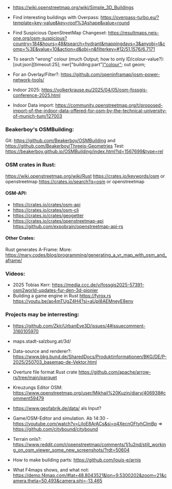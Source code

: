 * https://wiki.openstreetmap.org/wiki/Simple_3D_Buildings

* Find interesting buildings with Overpass: https://overpass-turbo.eu/?template=key-value&key=roof%3Ashape&value=round

* Find Suspicious OpenStreetMap Changeset:
https://resultmaps.neis-one.org/osm-suspicious?country=184&hours=48&tsearch=hydrant&mappingdays=3&anyobj=t&comp=%3E&value=10&action=d&obj=n&filterkey=#12/51.1576/6.7171

* To search "wrong" colour (much Output; how to only ID/colour-value?):  [out:json][timeout:25]; nwr["building:part"]["colour"]({{bbox}}); out geom;


* For an Overlay/Filter?: https://github.com/openinframap/josm-power-network-tools/

* Indoor 2025: https://volkerkrause.eu/2025/04/05/osm-fossgis-conference-2025.html
* Indoor Data import: https://community.openstreetmap.org/t/proposed-import-of-the-indoor-data-offered-for-osm-by-the-technical-university-of-munich-tum/127003




### Beakerboy's OSMBuilding:
Git:  https://github.com/Beakerboy/OSMBuilding
and  https://github.com/Beakerboy/Threejs-Geometries
Test: https://beakerboy.github.io/OSMBuilding/index.html?id=1567699&type=rel


### OSM crates in Rust:
https://wiki.openstreetmap.org/wiki/Rust
https://crates.io/keywords/osm or openstreetmap
https://crates.io/search?q=osm or openstreetmap

#### OSM-API:
* https://crates.io/crates/osm-api
* https://crates.io/crates/osm-cli
* https://crates.io/crates/geogetter
* https://crates.io/crates/openstreetmap-api
  https://github.com/expobrain/openstreetmap-api-rs

#### Other Crates:
Rust generates A-Frame: More: https://mary.codes/blog/programming/generating_a_vr_map_with_osm_and_aframe/

### Videos:
* 2025 Tobias Kerr: https://media.ccc.de/v/fossgis2025-57391-osm2world-updates-fur-den-3d-pionier
* Building a game engine in Rust https://fyrox.rs https://youtu.be/ao4mTUgZ4H4?si=aUpI8AEMneyE8eny


### Projects may be interresting:
* https://github.com/Zkir/UrbanEye3D/issues/4#issuecomment-3160105970
* maps.stadt-salzburg.at/3d/
* Data-source and renderer?:
  https://www.bkg.bund.de/SharedDocs/Produktinformationen/BKG/DE/P-2025/250703_basemap-de-Vektor.html
* Overture file format Rust crate https://github.com/apache/arrow-rs/tree/main/parquet
* Kreuzungs Editor OSM: https://www.openstreetmap.org/user/Mikhail%20Kuzin/diary/406938#comment59479
* https://www.geofabrik.de/data/  als Input?
* Game/OSM-Editor and simulation. Ab 14:30 - https://youtube.com/watch?v=LiIoE8ArACs&si=o4XecnOFtyhClmBp =>
    https://github.com/citybound/citybound

* Terrain onls?: https://www.reddit.com/r/openstreetmap/comments/1j1u2nd/still_working_on_osm_viewer_some_new_screenshots/?rdt=50604
* How to make building parts: https://github.com/louis-e/arnis
* What F4maps shows, and what not: https://demo.f4map.com/#lat=48.8043521&lon=9.5300202&zoom=21&camera.theta=50.493&camera.phi=-13.465
